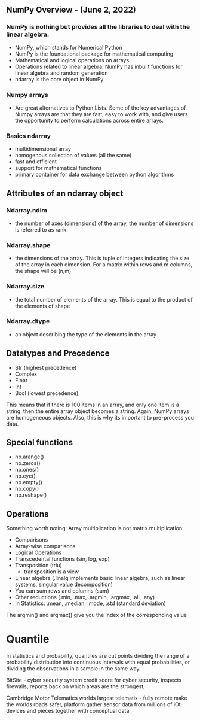 ## NumPy Overview - (June 2, 2022)

### NumPy is nothing but provides all the libraries to deal with the linear algebra.
- NumPy, which stands for Numerical Python
- NumPy is the foundational package for mathematical computing
- Mathematical and logical operations on arrays
- Operations related to linear algebra. NumPy has inbuilt functions for
linear algebra and random generation
- ndarray is the core object in NumPy

### Numpy arrays 
- Are great alternatives to Python Lists. Some of the key advantages of Numpy arrays are that they are fast, 
easy to work with, and give users the opportunity to perform calculations across entire arrays.

### Basics ndarray
- multidimensional array
- homogenous collection of values (all the same)
- fast and efficient
- support for mathematical functions
- primary container for data exchange between python algorithms

## Attributes of an ndarray object
### Ndarray.ndim
- the number of axes (dimensions) of the array, the
number of dimensions is referred to as rank
### Ndarray.shape 
- the dimensions of the array. This is tuple of integers indicating the size of the array in each dimension. For a matrix within
rows and m columns, the shape will be (n,m)
### Ndarray.size 
- the total number of elements of the array. This is equal to the product of the elements of shape

### Ndarray.dtype
- an object describing the type of the elements in the array

## Datatypes and Precedence
- Str (highest precedence)
- Complex
- Float
- Int
- Bool (lowest precedence)<br>

This means that if there is 100 items in an array, and only one item is a string, then the entire array object 
becomes a string. Again, NumPy arrays are homogeneous objects. Also, this is why its important to pre-process you data. 

## Special functions
- np.arange()
- np.zeros()
- np.ones()
- np.eye()
- np.empty()
- np.copy()
- np.reshape()

## Operations

Something worth noting: Array multiplication is not matrix multiplication:

- Comparisons
- Array-wise comparisons
- Logical Operations
- Transcedental functions (sin, log, exp)
- Transposition (triu)
  - transposition is a view
- Linear algebra (.linalg implements basic linear algebra, such as linear systems, singular value decomposition)
- You can sum rows and columns (sum)
- Other reductions (.min, .max, .argmin, .argmax, .all, .any)
- In Statistics: .mean, .median, .mode, .std (standard deviation)

The argmin() and argmax() give you the index of the corresponding value

# Quantile
In statistics and probability, quantiles are cut points dividing the range of 
a probability distribution into continuous intervals with equal probabilities, 
or dividing the observations in a sample in the same way.


BitSite - cyber security system
credit score for cyber security, inspects firewalls, reports back on which areas
are the strongest,


Cambridge Motor Telematics
worlds largest telematix - fully remote
make the worlds roads safer, platform gather sensor data from millions of iOt devices 
and pieces together with conceptual data


